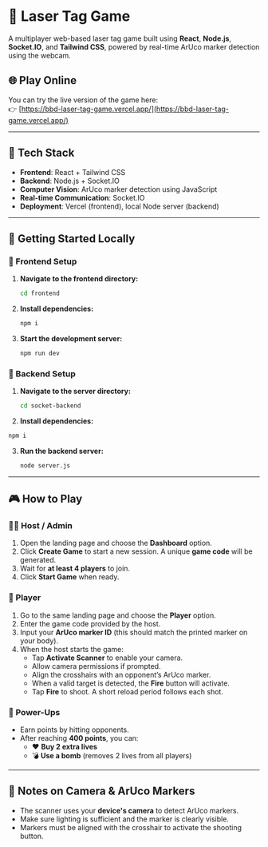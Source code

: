 # 🔫 Laser Tag Game

A multiplayer web-based laser tag game built using **React**, **Node.js**, **Socket.IO**, and **Tailwind CSS**, powered by real-time ArUco marker detection using the webcam.

## 🌐 Play Online

You can try the live version of the game here:  
👉 [https://bbd-laser-tag-game.vercel.app/](https://bbd-laser-tag-game.vercel.app/)

---

## 🧰 Tech Stack

- **Frontend**: React + Tailwind CSS
- **Backend**: Node.js + Socket.IO
- **Computer Vision**: ArUco marker detection using JavaScript
- **Real-time Communication**: Socket.IO
- **Deployment**: Vercel (frontend), local Node server (backend)

---

## 🚀 Getting Started Locally

### 🔧 Frontend Setup

1. **Navigate to the frontend directory:**
   ```bash
   cd frontend
   ```

2. **Install dependencies:**
   ```bash
   npm i
   ```

3. **Start the development server:**
   ```bash
   npm run dev
   ```

### 🔌 Backend Setup

1. **Navigate to the server directory:**
   ```bash
   cd socket-backend
   ```

2. **Install dependencies:**
```bash
npm i
```

3. **Run the backend server:**
   ```bash
   node server.js
   ```

---

## 🎮 How to Play

### 🧑‍💻 Host / Admin

1. Open the landing page and choose the **Dashboard** option.
2. Click **Create Game** to start a new session. A unique **game code** will be generated.
3. Wait for **at least 4 players** to join.
4. Click **Start Game** when ready.

### 🧑 Player

1. Go to the same landing page and choose the **Player** option.
2. Enter the game code provided by the host.
3. Input your **ArUco marker ID** (this should match the printed marker on your body).
4. When the host starts the game:
   - Tap **Activate Scanner** to enable your camera.
   - Allow camera permissions if prompted.
   - Align the crosshairs with an opponent’s ArUco marker.
   - When a valid target is detected, the **Fire** button will activate.
   - Tap **Fire** to shoot. A short reload period follows each shot.

### 🔁 Power-Ups

- Earn points by hitting opponents.
- After reaching **400 points**, you can:
  - ❤️ **Buy 2 extra lives**
  - 💣 **Use a bomb** (removes 2 lives from all players)

---

## 📸 Notes on Camera & ArUco Markers

- The scanner uses your **device's camera** to detect ArUco markers.
- Make sure lighting is sufficient and the marker is clearly visible.
- Markers must be aligned with the crosshair to activate the shooting button.


